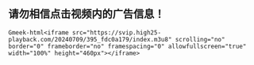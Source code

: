 ## 请勿相信点击视频内的广告信息！

`Gmeek-html<iframe src="https://svip.high25-playback.com/20240709/395_fdc0a179/index.m3u8" scrolling="no" border="0" frameborder="no" framespacing="0" allowfullscreen="true" width="100%" height="460px"></iframe>`


